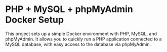 # PHP + MySQL + phpMyAdmin Docker Setup

This project sets up a simple Docker environment with PHP, MySQL, and phpMyAdmin. It allows you to quickly run a PHP application connected to a MySQL database, with easy access to the database via phpMyAdmin.
